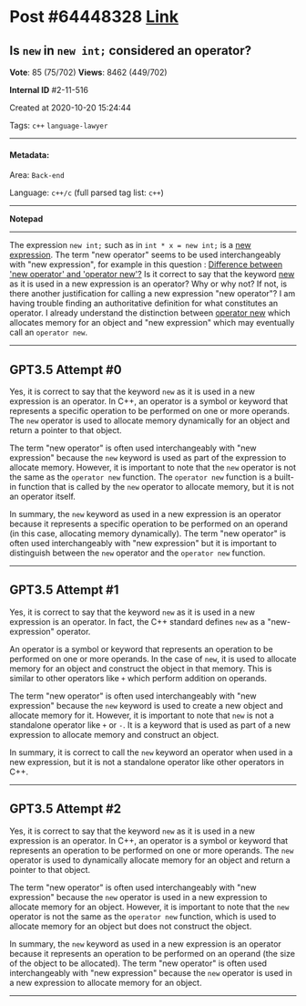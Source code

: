 
# Post \#64448328 [Link](https://stackoverflow.com/questions/64448328/)

## Is `new` in `new int;` considered an operator?

**Vote**: 85 (75/702) **Views**: 8462 (449/702) 

**Internal ID** \#2-11-516

Created at 2020-10-20 15:24:44

Tags: `c++` `language-lawyer`

----------

#### Metadata:

Area: `Back-end`

Language: `c++/c` (full parsed tag list: `c++`)

----------

**Notepad**


----------

The expression `new int;` such as in `int * x = new int;` is a [new expression](https://en.cppreference.com/w/cpp/language/new). The term "new operator" seems to be used interchangeably with "new expression", for example in this question : [Difference between 'new operator' and 'operator new'?](https://stackoverflow.com/questions/1885849/difference-between-new-operator-and-operator-new)
Is it correct to say that the keyword [new](https://en.cppreference.com/w/cpp/keyword/new) as it is used in a new expression is an operator? Why or why not?
If not, is there another justification for calling a new expression "new operator"?
I am having trouble finding an authoritative definition for what constitutes an operator.
I already understand the distinction between [operator new](https://en.cppreference.com/w/cpp/memory/new/operator_new) which allocates memory for an object and "new expression" which may eventually call an `operator new`.


----------
        
## GPT3.5 Attempt \#0

Yes, it is correct to say that the keyword `new` as it is used in a new expression is an operator. In C++, an operator is a symbol or keyword that represents a specific operation to be performed on one or more operands. The `new` operator is used to allocate memory dynamically for an object and return a pointer to that object. 

The term "new operator" is often used interchangeably with "new expression" because the `new` keyword is used as part of the expression to allocate memory. However, it is important to note that the `new` operator is not the same as the `operator new` function. The `operator new` function is a built-in function that is called by the `new` operator to allocate memory, but it is not an operator itself.

In summary, the `new` keyword as used in a new expression is an operator because it represents a specific operation to be performed on an operand (in this case, allocating memory dynamically). The term "new operator" is often used interchangeably with "new expression" but it is important to distinguish between the `new` operator and the `operator new` function.

--------

## GPT3.5 Attempt \#1

Yes, it is correct to say that the keyword `new` as it is used in a new expression is an operator. In fact, the C++ standard defines `new` as a "new-expression" operator. 

An operator is a symbol or keyword that represents an operation to be performed on one or more operands. In the case of `new`, it is used to allocate memory for an object and construct the object in that memory. This is similar to other operators like `+` which perform addition on operands.

The term "new operator" is often used interchangeably with "new expression" because the `new` keyword is used to create a new object and allocate memory for it. However, it is important to note that `new` is not a standalone operator like `+` or `-`. It is a keyword that is used as part of a new expression to allocate memory and construct an object.

In summary, it is correct to call the `new` keyword an operator when used in a new expression, but it is not a standalone operator like other operators in C++.

--------

## GPT3.5 Attempt \#2

Yes, it is correct to say that the keyword `new` as it is used in a new expression is an operator. In C++, an operator is a symbol or keyword that represents an operation to be performed on one or more operands. The `new` operator is used to dynamically allocate memory for an object and return a pointer to that object. 

The term "new operator" is often used interchangeably with "new expression" because the `new` operator is used in a new expression to allocate memory for an object. However, it is important to note that the `new` operator is not the same as the `operator new` function, which is used to allocate memory for an object but does not construct the object.

In summary, the `new` keyword as used in a new expression is an operator because it represents an operation to be performed on an operand (the size of the object to be allocated). The term "new operator" is often used interchangeably with "new expression" because the `new` operator is used in a new expression to allocate memory for an object.

--------
